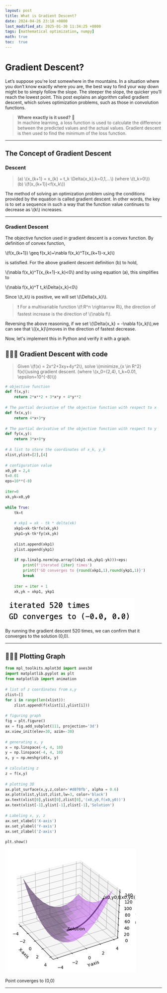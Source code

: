 ```yaml
---
layout: post
title: What is Gradient Descent?
date: 2024-04-26 23:18 +0800
last_modified_at: 2025-01-30 11:34:25 +0800
tags: [mathematical optimization, numpy]
math: true
toc:  true
---
```



# Gradient Descent?

Let’s suppose you're lost somewhere in the mountains. In a situation where you don’t know exactly where you are, the best way to find your way down might be to simply follow the slope. The steeper the slope, the quicker you’ll reach the lowest point. This post explains an algorithm called gradient descent, which solves optimization problems, such as those in convolution functions.

>**Where exactly is it used?** 🤔   
In machine learning, a loss function is used to calculate the difference between the predicted values and the actual values. Gradient descent is then used to find the minimum of the loss function.

---

## The Concept of Gradient Descent

### Descent


>(a) \\\(x_{k+1} = x_{k} + t_k \Delta{x_k},k=0,1,...\\\) (where \\\(t_k>0\\\))   
(b) \\\(f(x_{k+1})<f(x_k\\\))

The method of solving an optimization problem using the conditions provided by the equation is called gradient descent. In other words, the key is to set a sequence in such a way that the function value continues to decrease as \\\(k\\\) increases.

---

### Gradient Descent

The objective function used in gradient descent is a convex function. By definition of convex function,

\\\(f(x_{k+1}) \geq f(x_k)+\nabla f(x_k)^T(x_{k+1}-x_k)\\\)

is satisfied. For the above gradient descent definition (b) to hold,

\\\(\nabla f(x_k)^T(x_{k+1}-x_k)<0\\\) and by using equation (a), this simplifies to

\\\(\nabla f(x_k)^T t_k\Delta{x_k}<0\\\)   

Since \\\(t_k\\\) is positive, we will set \\\(\Delta{x_k}\\\).

> ❗️ For a multivariable function \\\(f:R^n \rightarrow R\\\), the direction of fastest increase is the direction of \\\(\nabla f\\\).
> 

Reversing the above reasoning, if we set \\\(\Delta{x_k} = -\nabla f(x_k)\\\),we can see that \\\({x_k}\\\)moves in the direction of fastest decrease.

Now, let's implement this in Python and verify it with a graph.

## 🧑🏻‍💻 Gradient Descent with code

> Given \\\(f(x) = 2x^2+3xy+4y^2\\\), solve \\\(minimize_{x \in R^2} f(x)\\\)using gradient descent. (where \\\(x_0=(2,4), t_k=0.01, \epsilon=10^{-8}\\\))
> 

```python
# objective function
def f(x,y):
    return 2*x**2 + 3*x*y + 4*y**2

# The partial derivative of the objective function with respect to x
def fx(x,y):
    return 4*x+3*y

# The partial derivative of the objective function with respect to y
def fy(x,y):
    return 3*x+8*y

# A list to store the coordinates of x_k, y_k
xlist,ylist=[2],[4]

# configuration value
x0,y0 = 2,4
t=0.01
eps=10**(-8)

iter=0
xk,yk=x0,y0

while True:
    tk=t

    # xkp1 = xk - tk * delta(xk)
    xkp1=xk-tk*fx(xk,yk)
    ykp1=yk-tk*fy(xk,yk)

    xlist.append(xkp1)
    ylist.append(ykp1)

    if np.linalg.norm(np.array((xkp1-xk,ykp1-yk)))<eps:
        print(f'iterated {iter} times')
        print(f'GD converges to {round(xkp1,1),round(ykp1,1)}')
        break

    iter = iter + 1
    xk,yk = xkp1, ykp1

```

![Figure 1](assets/images/gradient_descent_01.png)

By running the gradient descent 520 times, we can confirm that it converges to the solution (0,0).

---

## 🧑🏻‍💻 Plotting Graph

```python
from mpl_toolkits.mplot3d import axes3d
import matplotlib.pyplot as plt
from matplotlib import animation

# list of z coordinates from x,y
zlist=[]
for i in range(len(xlist)):
	zlist.append(f(xlist[i],ylist[i]))

# figuring graph
fig = plt.figure()
ax = fig.add_subplot(111, projection='3d')
ax.view_init(elev=30, azim=-30)

# generating x, y
x = np.linspace(-4, 4, 10)
y = np.linspace(-4, 4, 10)
x, y = np.meshgrid(x, y)

# calculating z
z = f(x,y)

# plotting 3D
ax.plot_surface(x,y,z,color='#d070fb', alpha = 0.6)
ax.plot(xlist,ylist,zlist,lw=3, color='black')
ax.text(xlist[0],ylist[0],zlist[0],'(x0,y0,f(x0,y0))')
ax.text(xlist[-1],ylist[-1],zlist[-1],'Solution')

# Labeling x, y, z
ax.set_xlabel('X-axis')
ax.set_ylabel('Y-axis')
ax.set_zlabel('Z-axis')

plt.show()

```

![Figure 2](assets/images/gradient_descent_02.png)

Point converges to (0,0)

---